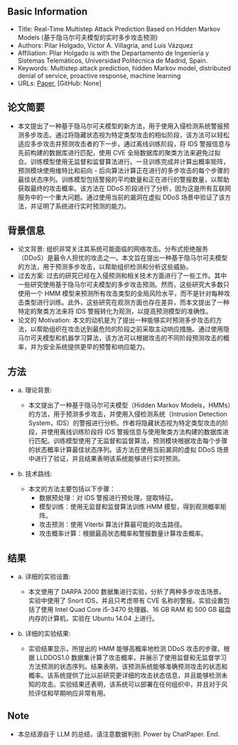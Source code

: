 ## Basic Information

- Title: Real-Time Multistep Attack Prediction Based on Hidden Markov Models (基于隐马尔可夫模型的实时多步攻击预测)
- Authors: Pilar Holgado, Víctor A. Villagría, and Luis Vázquez
- Affiliation: Pilar Holgado is with the Departamento de Ingeniería y Sistemas Telemáticos, Universidad Politécnica de Madrid, Spain.
- Keywords: Multistep attack prediction, hidden Markov model, distributed denial of service, proactive response, machine learning
- URLs: [Paper](https://ieeexplore.ieee.org/document/8056777), [GitHub: None]

## 论文简要

- 本文提出了一种基于隐马尔可夫模型的新方法，用于使用入侵检测系统警报预测多步攻击。通过将隐藏状态视为特定类型攻击的相似阶段，该方法可以轻松适应多步攻击并预测攻击者的下一步。通过离线训练阶段，将 IDS 警报信息与先前构建的数据库进行匹配，使用 CVE 全局数据库的聚类方法来避免过拟合。训练模型使用无监督和监督算法进行。一旦训练完成并计算出概率矩阵，预测模块使用维特比和前向 - 后向算法计算正在进行的多步攻击的每个步骤的最佳状态序列。训练模型包括警报的平均数量和正在进行的警报数量，以帮助获取最终的攻击概率。该方法在 DDoS 阶段进行了分析，因为这是所有互联网服务中的一个重大问题。通过使用当前的漏洞在虚拟 DDoS 场景中验证了该方法，并证明了系统进行实时预测的能力。

## 背景信息

- 论文背景: 组织非常关注其系统可能面临的网络攻击。分布式拒绝服务（DDoS）是最令人担忧的攻击之一。本文旨在提出一种基于隐马尔可夫模型的方法，用于预测多步攻击，以帮助组织检测和分析这些威胁。
- 过去方案: 过去的研究已经在入侵预测和相关技术方面进行了一些工作。其中一些研究使用基于隐马尔可夫模型的多步攻击预测。然而，这些研究大多数只使用一个 HMM 模型来预测所有攻击类型的全局风险水平，而不是针对每种攻击类型进行训练。此外，这些研究在观测方面也存在差异，而本文提出了一种特定的聚类方法来将 IDS 警报转化为观测，以提高预测模型的准确性。
- 论文的 Motivation: 本文的动机是为了提出一种能够实时预测多步攻击的方法，以帮助组织在攻击达到最危险的阶段之前采取主动响应措施。通过使用隐马尔可夫模型和机器学习算法，该方法可以根据攻击的不同阶段预测攻击的概率，并为安全系统提供更早的预警和响应能力。

## 方法

- a. 理论背景:
    
    - 本文提出了一种基于隐马尔可夫模型（Hidden Markov Models，HMMs）的方法，用于预测多步攻击，并使用入侵检测系统（Intrusion Detection System，IDS）的警报进行分析。作者将隐藏状态视为特定类型攻击的阶段，并使用离线训练阶段将 IDS 警报信息与使用聚类方法构建的数据库进行匹配。训练模型使用了无监督和监督算法，预测模块根据攻击每个步骤的状态概率计算最佳状态序列。该方法在使用当前漏洞的虚拟 DDoS 场景中进行了验证，并且结果表明该系统能够进行实时预测。
- b. 技术路线:
    
    - 本文的方法主要包括以下步骤：
        - 数据预处理：对 IDS 警报进行预处理，提取特征。
        - 模型训练：使用无监督和监督算法训练 HMM 模型，得到观测概率矩阵。
        - 攻击预测：使用 Viterbi 算法计算最可能的攻击路径。
        - 攻击概率计算：根据最高状态概率和警报数量计算攻击概率。

## 结果

- a. 详细的实验设置:
    
    - 本文使用了 DARPA 2000 数据集进行实验，分析了两种多步攻击场景。实验中使用了 Snort IDS，并且只考虑带有 CVE 名称的警报。实验设置包括了使用 Intel Quad Core i5-3470 处理器、16 GB RAM 和 500 GB 磁盘内存的计算机，实验在 Ubuntu 14.04 上进行。
- b. 详细的实验结果:
    
    - 实验结果显示，所提出的 HMM 能够高概率地检测 DDoS 攻击的步骤。根据 LLDDOS1.0 数据集计算了攻击概率，并展示了使用监督和无监督学习方法预测的状态序列。结果表明，该预测系统能够准确预测攻击的状态和概率。该系统提供了比以前研究更详细的攻击状态信息，并且能够检测未知的攻击。实验结果还表明，该系统可以部署在任何组织中，并且对于风险评估和早期响应非常有用。

## Note

- 本总结源自于 LLM 的总结，请注意数据判别. Power by ChatPaper. End.
